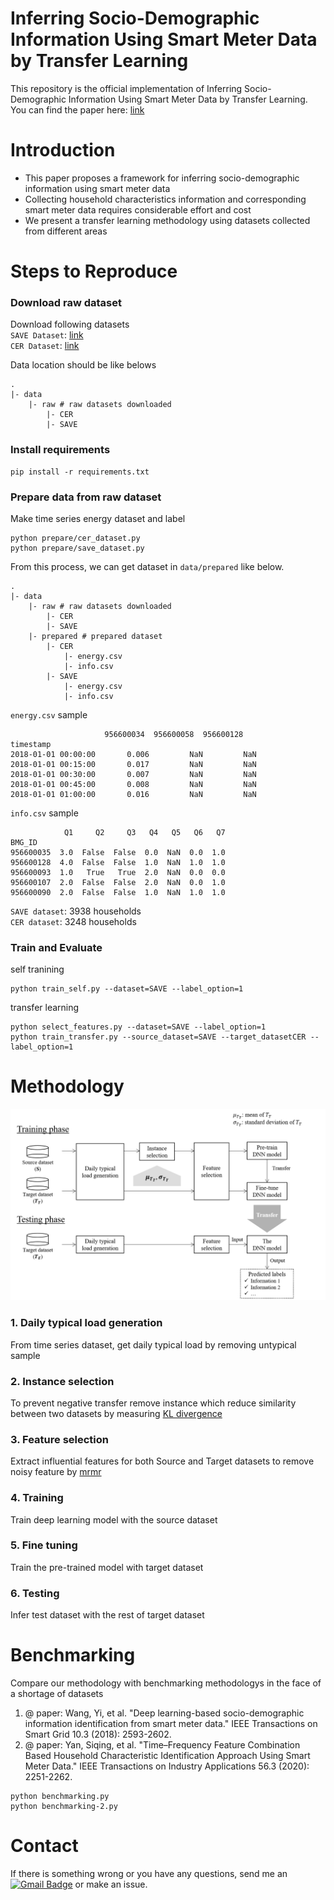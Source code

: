# Inferring Socio-Demographic Information Using Smart Meter Data by Transfer Learning

This repository is the official implementation of Inferring Socio-Demographic Information Using Smart Meter Data by Transfer Learning.  
You can find the paper here:
[link](https://ieeexplore.ieee.org/document/9791982)


Introduction
=======================================
* This paper proposes a framework for inferring socio-demographic information using smart meter data
* Collecting household characteristics information and corresponding smart meter data requires considerable effort and cost
* We present a transfer learning methodology using datasets collected from different areas

Steps to Reproduce
==================
### Download raw dataset
Download following datasets  
`SAVE Dataset`: [link](https://beta.ukdataservice.ac.uk/datacatalogue/doi/?id=8676#1)  
`CER Dataset`: [link](http://www.ucd.ie/issda/data/commissionforenergyregulationcer/)

Data location should be like belows
```
.
|- data
    |- raw # raw datasets downloaded
        |- CER
        |- SAVE
```

### Install requirements
```
pip install -r requirements.txt
```

### Prepare data from raw dataset
Make time series energy dataset and label
```
python prepare/cer_dataset.py
python prepare/save_dataset.py
```
From this process, we can get dataset in `data/prepared` like below.
```
.
|- data
    |- raw # raw datasets downloaded
        |- CER
        |- SAVE
    |- prepared # prepared dataset
        |- CER
            |- energy.csv
            |- info.csv
        |- SAVE
            |- energy.csv
            |- info.csv
```
`energy.csv` sample
```
                     956600034  956600058  956600128
timestamp                                              
2018-01-01 00:00:00       0.006         NaN         NaN
2018-01-01 00:15:00       0.017         NaN         NaN
2018-01-01 00:30:00       0.007         NaN         NaN
2018-01-01 00:45:00       0.008         NaN         NaN
2018-01-01 01:00:00       0.016         NaN         NaN
```
`info.csv` sample
```
            Q1     Q2     Q3   Q4   Q5   Q6   Q7
BMG_ID                                          
956600035  3.0  False  False  0.0  NaN  0.0  1.0
956600128  4.0  False  False  1.0  NaN  1.0  1.0
956600093  1.0   True   True  2.0  NaN  0.0  0.0
956600107  2.0  False  False  2.0  NaN  0.0  1.0
956600090  2.0  False  False  1.0  NaN  1.0  1.0
```
`SAVE dataset`: 3938 households  
`CER dataset`: 3248 households

### Train and Evaluate

self tranining
```
python train_self.py --dataset=SAVE --label_option=1
```

transfer learning
```
python select_features.py --dataset=SAVE --label_option=1
python train_transfer.py --source_dataset=SAVE --target_datasetCER --label_option=1
```

Methodology
=======================================
![methodology](img/fig1.png)

### 1. Daily typical load generation
From time series dataset, get daily typical load by removing untypical sample
### 2. Instance selection
To prevent negative transfer remove instance which reduce similarity between two datasets by measuring [KL divergence](https://en.wikipedia.org/wiki/Kullback%E2%80%93Leibler_divergence)
### 3. Feature selection
Extract influential features for both Source and Target datasets to remove noisy feature by [mrmr](https://pypi.org/project/pymrmr/)
### 4. Training
Train deep learning model with the source dataset
### 5. Fine tuning
Train the pre-trained model with target dataset
### 6. Testing
Infer test dataset with the rest of target dataset

Benchmarking
=======================================
Compare our methodology with benchmarking methodologys in the face of a shortage of datasets

1. @ paper:
Wang, Yi, et al. 
"Deep learning-based socio-demographic information identification from smart meter data."
IEEE Transactions on Smart Grid 10.3 (2018): 2593-2602.  
2. @ paper:
Yan, Siqing, et al. 
"Time–Frequency Feature Combination Based Household Characteristic Identification Approach Using Smart Meter Data." 
IEEE Transactions on Industry Applications 56.3 (2020): 2251-2262.
```
python benchmarking.py
python benchmarking-2.py
```

Contact
==================
If there is something wrong or you have any questions, send me an [![Gmail Badge](https://img.shields.io/badge/-Gmail-d14836?style=flat-square&logo=Gmail&logoColor=white&link=mailto:pond9816@gmail.com)](mailto:pond9816@gmail.com) or make an issue.  
